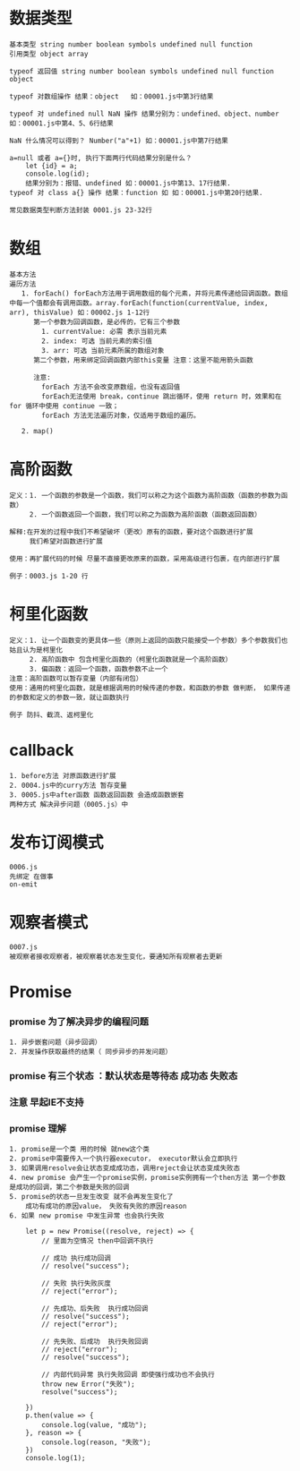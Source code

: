 # 数据类型
    基本类型 string number boolean symbols undefined null function
    引用类型 object array

    typeof 返回值 string number boolean symbols undefined null function object

    typeof 对数组操作 结果：object   如：00001.js中第3行结果

    typeof 对 undefined null NaN 操作 结果分别为：undefined、object、number 如：00001.js中第4、5、6行结果

    NaN 什么情况可以得到？ Number("a"+1) 如：00001.js中第7行结果

    a=null 或者 a={}时, 执行下面两行代码结果分别是什么？ 
        let {id} = a;
        console.log(id);
        结果分别为：报错、undefined 如：00001.js中第13、17行结果.
    typeof 对 class a{} 操作 结果：function 如 如：00001.js中第20行结果.
    
    常见数据类型判断方法封装 0001.js 23-32行
# 数组
    基本方法 
    遍历方法
       1. forEach() forEach方法用于调用数组的每个元素，并将元素传递给回调函数。数组中每一个值都会有调用函数。array.forEach(function(currentValue, index, arr), thisValue) 如：00002.js 1-12行
          第一个参数为回调函数，是必传的，它有三个参数
            1. currentValue: 必需 表示当前元素
            2. index: 可选 当前元素的索引值
            3. arr: 可选 当前元素所属的数组对象
          第二个参数，用来绑定回调函数内部this变量 注意：这里不能用箭头函数

          注意:
            forEach 方法不会改变原数组，也没有返回值
            forEach无法使用 break，continue 跳出循环，使用 return 时，效果和在 for 循环中使用 continue 一致；
            forEach 方法无法遍历对象，仅适用于数组的遍历。

       2. map()


# 高阶函数
    定义：1. 一个函数的参数是一个函数，我们可以称之为这个函数为高阶函数（函数的参数为函数）
         2. 一个函数返回一个函数，我们可以称之为函数为高阶函数（函数返回函数）

    解释:在开发的过程中我们不希望破坏（更改）原有的函数，要对这个函数进行扩展
         我们希望对函数进行扩展

    使用：再扩展代码的时候 尽量不直接更改原来的函数，采用高级进行包裹，在内部进行扩展

    例子：0003.js 1-20 行

# 柯里化函数 
    定义：1. 让一个函数变的更具体一些（原则上返回的函数只能接受一个参数）多个参数我们也姑且认为是柯里化
         2. 高阶函数中 包含柯里化函数的（柯里化函数就是一个高阶函数）
         3. 偏函数：返回一个函数，函数参数不止一个
    注意：高阶函数可以暂存变量（内部有闭包）
    使用：通用的柯里化函数，就是根据调用的时候传递的参数，和函数的参数 做判断， 如果传递的参数和定义的参数一致，就让函数执行

    例子 防抖、截流、返柯里化

# callback
    1. before方法 对原函数进行扩展
    2. 0004.js中的curry方法 暂存变量
    3. 0005.js中after函数 函数返回函数 会造成函数嵌套
    两种方式 解决异步问题（0005.js）中

# 发布订阅模式
    0006.js
    先绑定 在做事
    on-emit
# 观察者模式
    0007.js
    被观察者接收观察者，被观察着状态发生变化，要通知所有观察者去更新
# Promise
   ### promise 为了解决异步的编程问题 
    1. 异步嵌套问题（异步回调）
    2. 并发操作获取最终的结果（ 同步异步的并发问题）
   ### promise 有三个状态 ：默认状态是等待态   成功态  失败态
   ### 注意 早起IE不支持
   ### promise 理解
    1. promise是一个类 用的时候 就new这个类 
    2. promise中需要传入一个执行器executor， executor默认会立即执行
    3. 如果调用resolve会让状态变成成功态，调用reject会让状态变成失败态
    4. new promise 会产生一个promise实例，promise实例拥有一个then方法 第一个参数是成功的回调，第二个参数是失败的回调
    5. promise的状态一旦发生改变 就不会再发生变化了 
        成功有成功的原因value， 失败有失败的原因reason
    6. 如果 new promise 中发生异常 也会执行失败
```
    let p = new Promise((resolve, reject) => {
        // 里面为空情况 then中回调不执行
        
        // 成功 执行成功回调
        // resolve("success");

        // 失败 执行失败灰度
        // reject("error");

        // 先成功、后失败  执行成功回调
        // resolve("success");
        // reject("error");

        // 先失败、后成功  执行失败回调
        // reject("error");
        // resolve("success");

        // 内部代码异常 执行失败回调 即使强行成功也不会执行
        throw new Error("失败");
        resolve("success");
        
    })
    p.then(value => {
        console.log(value, "成功");
    }, reason => {
        console.log(reason, "失败");
    })
    console.log(1);
```